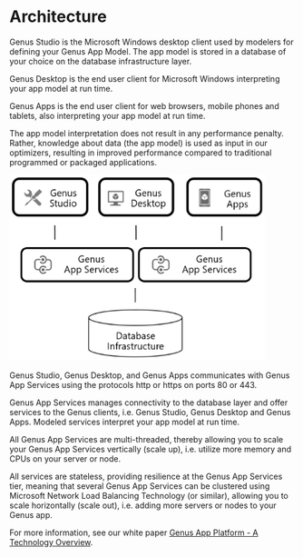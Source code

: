 # Architecture

Genus Studio is the Microsoft Windows desktop client used by modelers for defining your Genus App Model. The app model is stored in a database of your choice on the database infrastructure layer.

Genus Desktop is the end user client for Microsoft Windows interpreting your app model at run time.

Genus Apps is the end user client for web browsers, mobile phones and tablets, also interpreting your app model at run time.

The app model interpretation does not result in any performance penalty. Rather, knowledge about data (the app model) is used as input in our optimizers, resulting in improved performance compared to traditional programmed or packaged applications.

![architecture.png](media/architecture450x327.png)

Genus Studio, Genus Desktop, and Genus Apps communicates with Genus App Services using the protocols http or https on ports 80 or 443.

Genus App Services manages connectivity to the database layer and offer services to the Genus clients, i.e. Genus Studio, Genus Desktop and Genus Apps. Modeled services interpret your app model at run time.

All Genus App Services are multi-threaded, thereby allowing you to scale your Genus App Services vertically (scale up), i.e. utilize more memory and CPUs on your server or node.

All services are stateless, providing resilience at the Genus App Services tier, meaning that several Genus App Services can be clustered using Microsoft Network Load Balancing Technology (or similar), allowing you to scale horizontally (scale out), i.e. adding more servers or nodes to your Genus app.

For more information, see our white paper [Genus App Platform - A Technology Overview](https://www.genus.no/?PageKey=cf6b2fa4-4846-4b24-be1b-69999935bf1f).